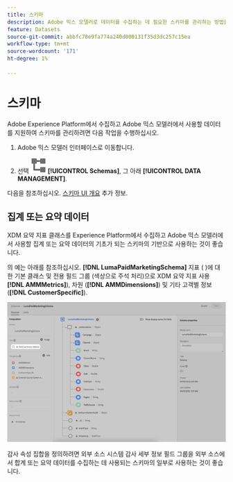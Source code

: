 ```yaml
---
title: 스키마
description: Adobe 믹스 모델러로 데이터를 수집하는 데 필요한 스키마를 관리하는 방법을 알아봅니다.
feature: Datasets
source-git-commit: abbfc78e9fa774a240d000131f35d3dc257c15ea
workflow-type: tm+mt
source-wordcount: '171'
ht-degree: 1%

---
```



# 스키마

Adobe Experience Platform에서 수집하고 Adobe 믹스 모델러에서 사용할 데이터를 지원하여 스키마를 관리하려면 다음 작업을 수행하십시오.

1. Adobe 믹스 모델러 인터페이스로 이동합니다.

1. 선택 ![스키마](../assets/icons/Schemas.svg) **[!UICONTROL Schemas]**, 그 아래 **[!UICONTROL DATA MANAGEMENT]**.

다음을 참조하십시오. [스키마 UI 개요](https://experienceleague.adobe.com/docs/experience-platform/xdm/ui/overview.html?lang=en) 추가 정보.

## 집계 또는 요약 데이터

XDM 요약 지표 클래스를 Experience Platform에서 수집하고 Adobe 믹스 모델러에서 사용할 집계 또는 요약 데이터의 기초가 되는 스키마의 기반으로 사용하는 것이 좋습니다.

의 예는 아래를 참조하십시오. **[!DNL LumaPaidMarketingSchema]** 지표 ( )에 대한 기본 클래스 및 전용 필드 그룹 (색상으로 주석 처리)으로 XDM 요약 지표 사용&#x200B;**[!DNL AMMMetrics]**), 차원 (**[!DNL AMMDimensions]**) 및 기타 고객별 정보(**[!DNL CustomerSpecific]**).

![요약 스키마](../assets/summary-schema.png)

감사 속성 집합을 정의하려면 외부 소스 시스템 감사 세부 정보 필드 그룹을 외부 소스에서 합계 또는 요약 데이터를 수집하는 데 사용되는 스키마의 일부로 사용하는 것이 좋습니다.
